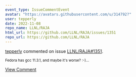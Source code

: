 ```yaml
---
event_type: IssueCommentEvent
avatar: "https://avatars.githubusercontent.com/u/314792?"
user: tepperly
date: 2022-11-08
repo_name: LLNL/RAJA
html_url: https://github.com/LLNL/RAJA/issues/1351
repo_url: https://github.com/LLNL/RAJA
---
```


<a href='https://github.com/tepperly' target='_blank'>tepperly</a> commented on issue <a href='https://github.com/LLNL/RAJA/issues/1351' target='_blank'>LLNL/RAJA#1351</a>.

<small>Fedora has gcc 11.3.1, and maybe it's worse?  :-)...</small>

<a href='https://github.com/LLNL/RAJA/issues/1351' target='_blank'>View Comment</a>
